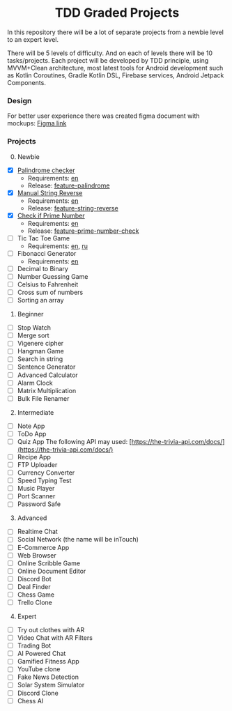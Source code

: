 <h1 align="center">TDD Graded Projects</h1>
<p>In this repository there will be a lot of separate projects from a newbie level to an expert level.</p>
<p>There will be 5 levels of difficulty. And on each of levels there will be 10 tasks/projects. Each project will be developed by TDD principle, using MVVM+Clean architecture, most latest tools for Android development such as Kotlin Coroutines, Gradle Kotlin DSL, Firebase services, Android Jetpack Components.</p>
<h3>Design</h3>
<p>For better user experience there was created figma document with mockups: <a href="https://www.figma.com/file/ahmGcHcilcBv9DGocuhDCq/TDD-Graded-Projects?type=design&t=AvSkgFRK99MZMAEb-6">Figma link</a></p>

<h3>Projects</h3>

0. Newbie
- [X] [Palindrome checker](https://github.com/yuriysurzhikov/TDD-GradedProjects/tree/newbie/palindrome_checker)
  - Requirements: [en](https://github.com/yuriysurzhikov/TDD-GradedProjects/blob/master/palindrome/requirement_palindrome.md)
  - Release: [feature-palindrome](https://github.com/yuriysurzhikov/TDD-GradedProjects/releases/tag/feature-palindrome)
- [X] [Manual String Reverse](https://github.com/yuriysurzhikov/TDD-GradedProjects/tree/newbie/string_reverse)
  - Requirements: [en](https://github.com/yuriysurzhikov/TDD-GradedProjects/blob/master/stringReverse/requirement_string_reverse.md)
  - Release: [feature-string-reverse](https://github.com/yuriysurzhikov/TDD-GradedProjects/releases/tag/feature-string-reverse)
- [X] [Check if Prime Number](https://github.com/yuriysurzhikov/TDD-GradedProjects/tree/newbie/prime_number)
  - Requirements: [en](https://github.com/yuriysurzhikov/TDD-GradedProjects/blob/master/primeNumber/requirement_prime_number.md)
  - Release: [feature-prime-number-check](https://github.com/yuriysurzhikov/TDD-GradedProjects/releases/tag/feature-prime-number-check)
- [ ] Tic Tac Toe Game
  - Requirements: [en](https://github.com/yuriysurzhikov/TDD-GradedProjects/tree/newbie/tictactoe/tictactoe/requirements_tictactoe_en.md), [ru](https://github.com/yuriysurzhikov/TDD-GradedProjects/tree/newbie/tictactoe/tictactoe/requirements_tictactoe_ru.md)
- [ ] Fibonacci Generator
  - Requirements: [en](https://github.com/yuriysurzhikov/TDD-GradedProjects/tree/newbie/feature/fibonacci/requirements_fibonacci.md)
- [ ] Decimal to Binary
- [ ] Number Guessing Game
- [ ] Celsius to Fahrenheit
- [ ] Cross sum of numbers
- [ ] Sorting an array

1. Beginner
- [ ] Stop Watch
- [ ] Merge sort
- [ ] Vigenere cipher
- [ ] Hangman Game
- [ ] Search in string
- [ ] Sentence Generator
- [ ] Advanced Calculator
- [ ] Alarm Clock
- [ ] Matrix Multiplication
- [ ] Bulk File Renamer

2. Intermediate
- [ ] Note App
- [ ] ToDo App
- [ ] Quiz App
  The following API may used: [https://the-trivia-api.com/docs/](https://the-trivia-api.com/docs/)
- [ ] Recipe App
- [ ] FTP Uploader
- [ ] Currency Converter
- [ ] Speed Typing Test
- [ ] Music Player
- [ ] Port Scanner
- [ ] Password Safe

3. Advanced
- [ ] Realtime Chat
- [ ] Social Network (the name will be inTouch)
- [ ] E-Commerce App
- [ ] Web Browser
- [ ] Online Scribble Game
- [ ] Online Document Editor
- [ ] Discord Bot
- [ ] Deal Finder
- [ ] Chess Game
- [ ] Trello Clone

4. Expert
- [ ] Try out clothes with AR
- [ ] Video Chat with AR Filters
- [ ] Trading Bot
- [ ] AI Powered Chat
- [ ] Gamified Fitness App
- [ ] YouTube clone
- [ ] Fake News Detection
- [ ] Solar System Simulator
- [ ] Discord Clone
- [ ] Chess AI

